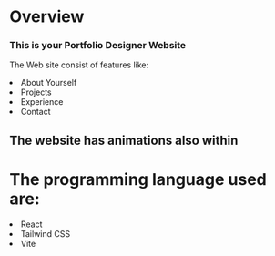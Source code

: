 <h1>Overview</h1>
<h3>This is your Portfolio Designer Website</h3>
<p>The Web site consist of features like:</p>
<li>About Yourself</li>
<li>Projects</li>
<li>Experience</li>
<li>Contact</li>
<h2>The website has animations also within</h2>
<h1>The programming language used are:</h1>
<li>React</li>
<li>Tailwind CSS</li>
<li>Vite</li>
